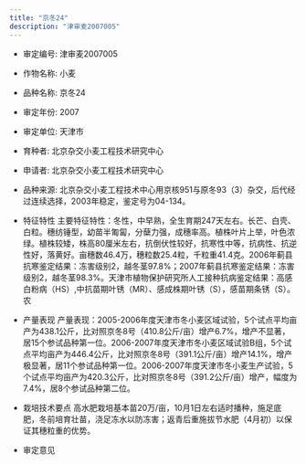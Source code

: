 ```yaml
---
title: "京冬24"
description: "津审麦2007005"
---
```

* 审定编号:  津审麦2007005

*  作物名称:  小麦

*  品种名称:  京冬24

*  审定年份:  2007

*  审定单位:  天津市

* 育种者:  北京杂交小麦工程技术研究中心

*  申请者:  北京杂交小麦工程技术研究中心

*  品种来源:  北京杂交小麦工程技术中心用京核951与原冬93（3）杂交，后代经过连续选择，2003年稳定，鉴定号为04-134。

*  特征特性
主要特征特性：冬性，中早熟，全生育期247天左右。长芒、白壳、白粒。穗纺锤型，幼苗半匍匐，分蘖力强，成穗率高。植株叶片上举，叶色浓绿。植株较矮，株高80厘米左右，抗倒伏性较好，抗寒性中等，抗病性、抗逆性好，落黄好。亩穗数46.4万，穗粒数25.4粒，千粒重41.4克。2006年蓟县抗寒鉴定结果：冻害级别2，越冬茎97.8%；2007年蓟县抗寒鉴定结果：冻害级别2，越冬茎98.3%。天津市植物保护研究所人工接种抗病鉴定结果：高感白粉病（HS）,中抗苗期叶锈（MR）、感成株期叶锈（S），感苗期条锈（S）。农

*  产量表现
产量表现：2005-2006年度天津市冬小麦区域试验，5个试点平均亩产为438.1公斤，比对照京冬8号（410.8公斤/亩）增产6.7%，增产不显著，居15个参试品种第一位。2006-2007年度天津市冬小麦区域试验B组，5个试点平均亩产为446.4公斤，比对照京冬8号（391.1公斤/亩）增产14.1%，增产极显著，居11个参试品种第一位。2006-2007年度天津市冬小麦生产试验，5个试点平均亩产为420.3公斤，比对照京冬8号（391.2公斤/亩）增产，幅度为7.4%，居8个参试品种第二位。

*  栽培技术要点
高水肥栽培基本苗20万/亩，10月1日左右适时播种，施足底肥，冬前培育壮苗，浇足冻水以防冻害；返青后重施拔节水肥（4月初）以保证其穗粒重的优势。

*  审定意见


